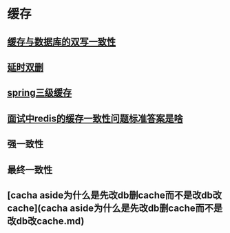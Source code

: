 # 缓存

## [缓存与数据库的双写一致性](缓存与数据库的双写一致性.md)

## [延时双删](延时双删.md)

## [spring三级缓存](spring三级缓存.md)

## [面试中redis的缓存一致性问题标准答案是啥](面试中redis的缓存一致性问题标准答案是啥.md)


## 强一致性

## 最终一致性

## [cacha aside为什么是先改db删cache而不是改db改cache](cacha aside为什么是先改db删cache而不是改db改cache.md)

